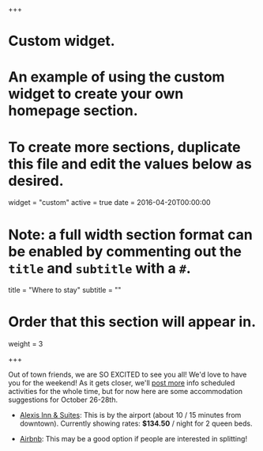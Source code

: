 +++
# Custom widget.
# An example of using the custom widget to create your own homepage section.
# To create more sections, duplicate this file and edit the values below as desired.
widget = "custom"
active = true
date = 2016-04-20T00:00:00

# Note: a full width section format can be enabled by commenting out the `title` and `subtitle` with a `#`.
title = "Where to stay"
subtitle = ""

# Order that this section will appear in.
weight = 3

+++

Out of town friends, we are SO EXCITED to see you all! We'd love to have you for the weekend! As it gets closer, we'll [post more](#details) info scheduled activities for the whole time, but for now here are some accommodation suggestions for October 26-28th.


* [Alexis Inn & Suites](https://www.alexisinn.com): This is by the airport (about 10 / 15 minutes from downtown). Currently showing rates: **$134.50** / night for 2 queen beds.

* [Airbnb](https://www.airbnb.com/s/Nashville--TN--United-States/homes?refinement_paths%5B%5D=%2Fhomes&place_id=ChIJPZDrEzLsZIgRoNrpodC5P30&checkin=2018-10-26&checkout=2018-10-28&query=Nashville%2C%20TN%2C%20United%20States&allow_override%5B%5D=&s_tag=cmawcnQH): This may be a good option if people are interested in splitting!

